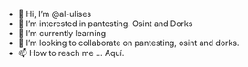 - 👋 Hi, I’m @al-ulises
- 👀 I’m interested in pantesting. Osint and Dorks
- 🌱 I’m currently learning
- 💞️ I’m looking to collaborate on pantesting, osint and dorks.
- 📫 How to reach me ...  Aquí.
  

<!---
al-ulises/al-ulises is a ✨ special ✨ repository because its `README.md` (this file) appears on your GitHub profile.
You can click the Preview link to take a look at your changes.
--->

